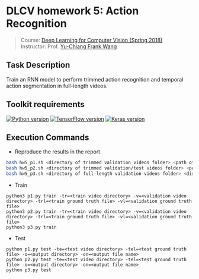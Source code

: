 # DLCV homework 5: Action Recognition
> Course: [Deep Learning for Computer Vision (Spring 2018)](http://vllab.ee.ntu.edu.tw/dlcv.html)\
> Instructor: Prof. [Yu-Chiang Frank Wang](http://vllab.ee.ntu.edu.tw/members.html)


## Task Description
Train an RNN model to perform trimmed action recognition and temporal action segmentation in full-length videos.


## Toolkit requirements
[![Python version](https://img.shields.io/badge/Python-3.6-blue.svg)](https://www.python.org/downloads/release/python-360/)
[![TensorFlow version](https://img.shields.io/badge/TensorFlow-1.6.0-green.svg)](https://pypi.python.org/pypi/tensorflow/1.6.0)
[![Keras version](https://img.shields.io/badge/Keras-2.1.5-green.svg)](https://pypi.python.org/pypi/Keras/2.1.5)

## Execution Commands
* Reproduce the results in the report.
```sh
bash hw5_p1.sh <directory of trimmed validation videos folder> <path of ground-truth csv file> <directory of output labels folder>
bash hw5_p2.sh <directory of trimmed validation/test videos folder> <path of ground-truth csv file> <directory of output labels folder>
bash hw5_p3.sh <directory of full-length validation videos folder> <directory of output labels folder>
```
* Train
```
python3 p1.py train -tr=<train video directory> -v=<validation video directory> -trl=<train ground truth file> -vl=<validation ground truth file>
python3 p2.py train -tr=<train video directory> -v=<validation video directory> -trl=<train ground truth file> -vl=<validation ground truth file>
python3 p3.py train
```

* Test
```
python p1.py test -te=<test video directory> -tel=<test ground truth file> -o=<output directory> -on=<output file name>
python p2.py test -te=<test video directory> -tel=<test ground truth file> -o=<output directory> -on=<output file name>
python p3.py test
```
